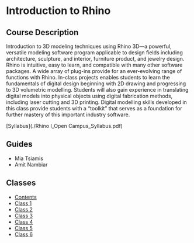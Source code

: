 # Introduction to Rhino

## Course Description
Introduction to 3D modeling techniques using Rhino 3D—a powerful, versatile modeling software program 
applicable to design fields including architecture, sculpture, and interior, furniture product, and jewelry design. 
Rhino is intuitive, easy to learn, and compatible with many other software packages. A wide array of plug-ins 
provide for an ever-evolving range of functions with Rhino. In-class projects enables students to learn the 
fundamentals of digital design beginning with 2D drawing and progressing to 3D volumetric modelling. Students 
will also gain experience in translating digital models into physical objects using digital fabrication methods, 
including laser cutting and 3D printing. Digital modelling skills developed in this class provide students with a 
“toolkit” that serves as a foundation for further mastery of this important industry software.

[Syllabus](./Rhino I_Open Campus_Syllabus.pdf)

## Guides
- Mia Tsiamis
- Amit Nambiar

## Classes
- [Contents](./contents)
- [Class 1](./class-1)
- [Class 2](./class-2)
- [Class 3](./class-3)
- [Class 4](./class-4)
- [Class 5](./class-5)
- [Class 6](./class-6)
